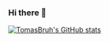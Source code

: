 ### Hi there 👋
[![TomasBruh's GitHub stats](https://github-readme-stats.vercel.app/api?username=TomasBruh&show_icons=true&theme=THEME_NAME)](https://github.com/anuraghazra/github-readme-stats)
<!--
**TomasBruh/TomasBruh** is a ✨ _special_ ✨ repository because its `README.md` (this file) appears on your GitHub profile.

Here are some ideas to get you started:

- 🔭 I’m currently working on ...
- 🌱 I’m currently learning ...
- 👯 I’m looking to collaborate on ...
- 🤔 I’m looking for help with ...
- 💬 Ask me about ...
- 📫 How to reach me: ...
- 😄 Pronouns: ...
- ⚡ Fun fact: ...
-->
